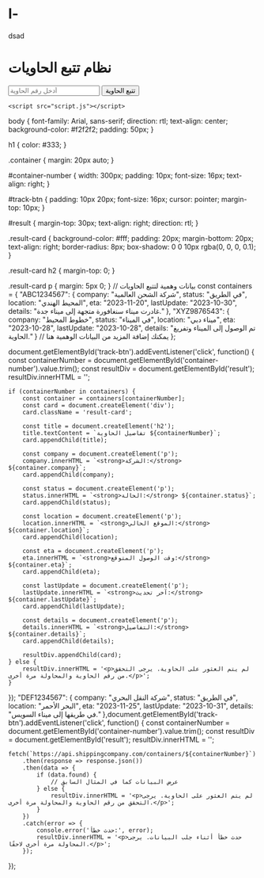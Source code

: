 # l-
dsad
<!DOCTYPE html>
<html lang="ar">
<head>
    <meta charset="UTF-8">
    <title>نظام تتبع الحاويات</title>
    <link rel="stylesheet" href="style.css">
</head>
<body>
    <h1>نظام تتبع الحاويات</h1>
    <div class="container">
        <input type="text" id="container-number" placeholder="أدخل رقم الحاوية">
        <button id="track-btn">تتبع الحاوية</button>
    </div>
    <div id="result"></div>

    <script src="script.js"></script>
</body>
</html>
body {
    font-family: Arial, sans-serif;
    direction: rtl;
    text-align: center;
    background-color: #f2f2f2;
    padding: 50px;
}

h1 {
    color: #333;
}

.container {
    margin: 20px auto;
}

#container-number {
    width: 300px;
    padding: 10px;
    font-size: 16px;
    text-align: right;
}

#track-btn {
    padding: 10px 20px;
    font-size: 16px;
    cursor: pointer;
    margin-top: 10px;
}

#result {
    margin-top: 30px;
    text-align: right;
    direction: rtl;
}

.result-card {
    background-color: #fff;
    padding: 20px;
    margin-bottom: 20px;
    text-align: right;
    border-radius: 8px;
    box-shadow: 0 0 10px rgba(0, 0, 0, 0.1);
}

.result-card h2 {
    margin-top: 0;
}

.result-card p {
    margin: 5px 0;
}
// بيانات وهمية لتتبع الحاويات
const containers = {
    "ABC1234567": {
        company: "شركة الشحن العالمية",
        status: "في الطريق",
        location: "المحيط الهندي",
        eta: "2023-11-20",
        lastUpdate: "2023-10-30",
        details: "غادرت ميناء سنغافورة متجهة إلى ميناء جدة."
    },
    "XYZ9876543": {
        company: "خطوط المحيط",
        status: "في الميناء",
        location: "ميناء دبي",
        eta: "2023-10-28",
        lastUpdate: "2023-10-28",
        details: "تم الوصول إلى الميناء وتفريغ الحاوية."
    }
    // يمكنك إضافة المزيد من البيانات الوهمية هنا
};

document.getElementById('track-btn').addEventListener('click', function() {
    const containerNumber = document.getElementById('container-number').value.trim();
    const resultDiv = document.getElementById('result');
    resultDiv.innerHTML = '';

    if (containerNumber in containers) {
        const container = containers[containerNumber];
        const card = document.createElement('div');
        card.className = 'result-card';

        const title = document.createElement('h2');
        title.textContent = `تفاصيل الحاوية ${containerNumber}`;
        card.appendChild(title);

        const company = document.createElement('p');
        company.innerHTML = `<strong>الشركة:</strong> ${container.company}`;
        card.appendChild(company);

        const status = document.createElement('p');
        status.innerHTML = `<strong>الحالة:</strong> ${container.status}`;
        card.appendChild(status);

        const location = document.createElement('p');
        location.innerHTML = `<strong>الموقع الحالي:</strong> ${container.location}`;
        card.appendChild(location);

        const eta = document.createElement('p');
        eta.innerHTML = `<strong>وقت الوصول المتوقع:</strong> ${container.eta}`;
        card.appendChild(eta);

        const lastUpdate = document.createElement('p');
        lastUpdate.innerHTML = `<strong>آخر تحديث:</strong> ${container.lastUpdate}`;
        card.appendChild(lastUpdate);

        const details = document.createElement('p');
        details.innerHTML = `<strong>التفاصيل:</strong> ${container.details}`;
        card.appendChild(details);

        resultDiv.appendChild(card);
    } else {
        resultDiv.innerHTML = '<p>لم يتم العثور على الحاوية. يرجى التحقق من رقم الحاوية والمحاولة مرة أخرى.</p>';
    }
});
"DEF1234567": {
    company: "شركة النقل البحري",
    status: "في الطريق",
    location: "البحر الأحمر",
    eta: "2023-11-25",
    lastUpdate: "2023-10-31",
    details: "في طريقها إلى ميناء السويس."
},document.getElementById('track-btn').addEventListener('click', function() {
    const containerNumber = document.getElementById('container-number').value.trim();
    const resultDiv = document.getElementById('result');
    resultDiv.innerHTML = '';

    fetch(`https://api.shippingcompany.com/containers/${containerNumber}`)
        .then(response => response.json())
        .then(data => {
            if (data.found) {
                // عرض البيانات كما في المثال السابق
            } else {
                resultDiv.innerHTML = '<p>لم يتم العثور على الحاوية. يرجى التحقق من رقم الحاوية والمحاولة مرة أخرى.</p>';
            }
        })
        .catch(error => {
            console.error('حدث خطأ:', error);
            resultDiv.innerHTML = '<p>حدث خطأ أثناء جلب البيانات. يرجى المحاولة مرة أخرى لاحقًا.</p>';
        });
});

